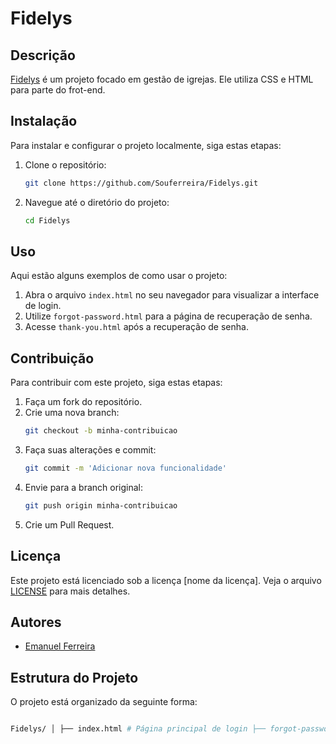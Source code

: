 # Fidelys

## Descrição
[Fidelys](https://github.com/Souferreira/Fidelys) é um projeto focado em gestão de igrejas. Ele utiliza CSS e HTML para parte do frot-end.


## Instalação
Para instalar e configurar o projeto localmente, siga estas etapas:

1. Clone o repositório:
    ```sh
    git clone https://github.com/Souferreira/Fidelys.git
    ```
2. Navegue até o diretório do projeto:
    ```sh
    cd Fidelys
    ```

## Uso
Aqui estão alguns exemplos de como usar o projeto:

1. Abra o arquivo `index.html` no seu navegador para visualizar a interface de login.
2. Utilize `forgot-password.html` para a página de recuperação de senha.
3. Acesse `thank-you.html` após a recuperação de senha.

## Contribuição
Para contribuir com este projeto, siga estas etapas:

1. Faça um fork do repositório.
2. Crie uma nova branch:
    ```sh
    git checkout -b minha-contribuicao
    ```
3. Faça suas alterações e commit:
    ```sh
    git commit -m 'Adicionar nova funcionalidade'
    ```
4. Envie para a branch original:
    ```sh
    git push origin minha-contribuicao
    ```
5. Crie um Pull Request.


## Licença
Este projeto está licenciado sob a licença [nome da licença]. Veja o arquivo [LICENSE](LICENSE) para mais detalhes.

## Autores
- [Emanuel Ferreira](https://github.com/Souferreira)

   
## Estrutura do Projeto
O projeto está organizado da seguinte forma:


 ```bash

Fidelys/ │ ├── index.html # Página principal de login ├── forgot-password.html # Página de recuperação de senha ├── thank-you.html # Página de agradecimento após recuperação de senha │ ├── css/ # Pasta para arquivos de estilo (CSS) │ └── style.css # Arquivo de estilos (CSS) para o projeto │ ├── js/ # Pasta para scripts JavaScript (caso adicione interatividade) │ └── script.js # Arquivo de scripts JavaScript │ ├── assets/ # Pasta para armazenar imagens, ícones, etc. │ ├── logo.png # Exemplo de logo │ └── background.jpg # Exemplo de imagem de fundo │ └── README.md # Arquivo README com informações do projeto

